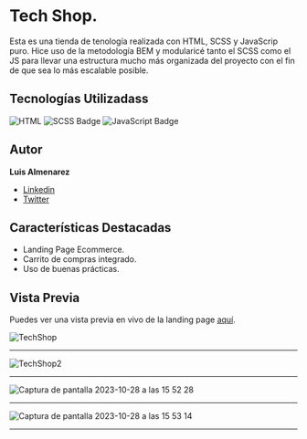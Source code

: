 # Tech Shop.

Esta es una tienda de tenología realizada con HTML, SCSS y JavaScrip puro. 
Hice uso de la metodología BEM y modularicé tanto el SCSS como el JS para llevar una estructura mucho más organizada del proyecto con el fin de que sea lo más escalable posible.

## Tecnologías Utilizadass

![HTML](https://img.shields.io/badge/-HTML-ff4500?style=flat&logo=html5&logoColor=white)
![SCSS Badge](https://img.shields.io/badge/-SCSS-CC6699?style=flat&logo=sass&logoColor=white)
![JavaScript Badge](https://img.shields.io/badge/-JavaScript-F7DF1E?style=flat&logo=javascript&logoColor=black)


## Autor

**Luis Almenarez**

* [Linkedin](www.linkedin.com/in/luis-almenarez)
* [Twitter](https://twitter.com/Almeis_Dev)

## Características Destacadas

- Landing Page Ecommerce.
- Carrito de compras integrado.
- Uso de buenas prácticas.

## Vista Previa

Puedes ver una vista previa en vivo de la landing page [aquí](https://futuretechhub.netlify.app/).

![TechShop](https://github.com/Luis-Almenarez/Ecommerce/assets/125621759/640c4c64-3b81-4b7f-9a45-89f86be69ac7)


<hr>

![TechShop2](https://github.com/Luis-Almenarez/Ecommerce/assets/125621759/4f5e5541-4a1c-43d1-ac2b-89a8e61869f1)

<hr>

![Captura de pantalla 2023-10-28 a las 15 52 28](https://github.com/Luis-Almenarez/Shop-Tech/assets/125621759/84aca9e6-fe2e-49c0-bda0-1106791fd926)

<hr>

![Captura de pantalla 2023-10-28 a las 15 53 14](https://github.com/Luis-Almenarez/Shop-Tech/assets/125621759/bb9b099d-2a93-4e54-9bcd-9ed2cf7a397f)


<hr>
